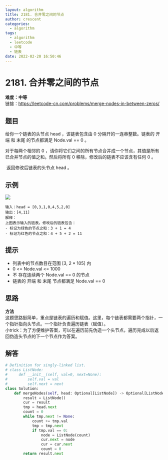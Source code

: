 ```yaml
---
layout: algorithm
title: 2181. 合并零之间的节点
author: crescent
categories:
  - algorithm
tags:
  - algorithm
  - leetcode
  - 中等
  - 链表
date: 2022-02-20 16:50:46
---
```

# 2181. 合并零之间的节点
**难度：中等**  
链接：https://leetcode-cn.com/problems/merge-nodes-in-between-zeros/
## 题目
给你一个链表的头节点 head ，该链表包含由 0 分隔开的一连串整数。链表的 开端 和 末尾 的节点都满足 Node.val == 0 。

对于每两个相邻的 0 ，请你将它们之间的所有节点合并成一个节点，其值是所有已合并节点的值之和。然后将所有 0 移除，修改后的链表不应该含有任何 0 。

 返回修改后链表的头节点 head 。

## 示例
![](https://assets.leetcode.com/uploads/2022/02/02/ex1-1.png)
```
输入：head = [0,3,1,0,4,5,2,0]
输出：[4,11]
解释：
上图表示输入的链表。修改后的链表包含：
- 标记为绿色的节点之和：3 + 1 = 4
- 标记为红色的节点之和：4 + 5 + 2 = 11
```

## 提示
+ 列表中的节点数目在范围 [3, 2 * 105] 内
+ 0 <= Node.val <= 1000
+ 不 存在连续两个 Node.val == 0 的节点
+ 链表的 开端 和 末尾 节点都满足 Node.val == 0


## 思路
**方法**  
这题思路挺简单，重点是链表的遍历和赋值。这里，每个链表都需要两个指针，一个指针指向头节点。一个指针负责遍历链表（赋值）。  
小trick：为了方便维护答案，可以在遍历前先伪造一个头节点，遍历完成以后返回伪造头节点的下一个节点作为答案。

## 解答
``` python
# Definition for singly-linked list.
# class ListNode:
#     def __init__(self, val=0, next=None):
#         self.val = val
#         self.next = next
class Solution:
    def mergeNodes(self, head: Optional[ListNode]) -> Optional[ListNode]:
        result = ListNode()
        cur = result
        tmp = head.next
        count = 0
        while tmp.next != None:
            count += tmp.val
            tmp = tmp.next
            if tmp.val == 0:
                node = ListNode(count)
                cur.next = node
                cur = cur.next
                count = 0
        return result.next
```